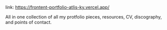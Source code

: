 link: https://frontent-portfolio-atlis-ky.vercel.app/

All in one collection of all my protfolio pieces, resources, CV, discography, and points of contact. 